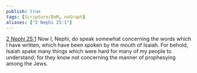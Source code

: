 ```yaml
---
publish: true
tags: [Scripture/BoM, noGraph]
aliases: ["2 Nephi 25:1"]
---
```

[2 Nephi 25:1](https://churchofjesuschrist.org/study/scriptures/bofm/2-ne/25?lang=eng&id=p1#p1) Now I, Nephi, do speak somewhat concerning the words which I have written, which have been spoken by the mouth of Isaiah. For behold, Isaiah spake many things which were hard for many of my people to understand; for they know not concerning the manner of prophesying among the Jews.

